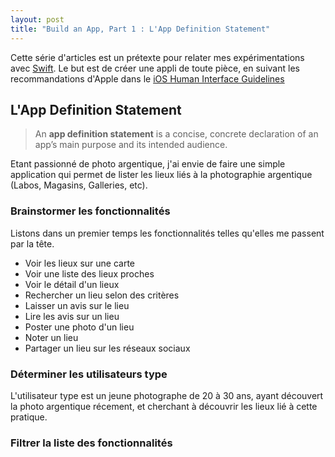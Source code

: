 ```yaml
---
layout: post
title: "Build an App, Part 1 : L'App Definition Statement" 
---
```


Cette série d'articles est un prétexte pour relater mes expérimentations avec [Swift](https://developer.apple.com/swift/). 
Le but est de créer une appli de toute pièce, en suivant les recommandations d'Apple dans le [iOS Human Interface Guidelines](https://developer.apple.com/library/ios/documentation/UserExperience/Conceptual/MobileHIG/)

## L'App Definition Statement

> An **app definition statement** is a concise, concrete declaration of an app’s main purpose and its intended audience.

Etant passionné de photo argentique, j'ai envie de faire une simple application qui permet de lister les lieux liés à la photographie argentique (Labos, Magasins, Galleries, etc).

### Brainstormer les fonctionnalités
Listons dans un premier temps les fonctionnalités telles qu'elles me passent par la tête.

* Voir les lieux sur une carte
* Voir une liste des lieux proches
* Voir le détail d'un lieux
* Rechercher un lieu selon des critères
* Laisser un avis sur le lieu
* Lire les avis sur un lieu
* Poster une photo d'un lieu
* Noter un lieu
* Partager un lieu sur les réseaux sociaux

### Déterminer les utilisateurs type

L'utilisateur type est un jeune photographe de 20 à 30 ans, ayant découvert la photo argentique récement, et cherchant à découvrir les lieux lié à cette pratique.


### Filtrer la liste des fonctionnalités



